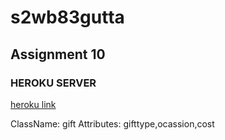 # s2wb83gutta

## Assignment 10
### HEROKU SERVER

[heroku link](https://s2db83gutta.herokuapp.com/)

ClassName: gift
Attributes: gifttype,ocassion,cost